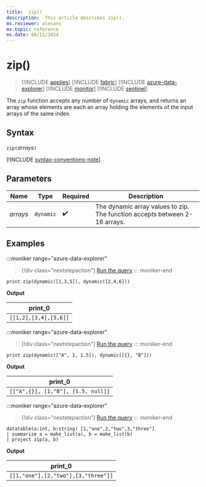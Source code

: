 ```yaml
---
title:  zip()
description:  This article describes zip().
ms.reviewer: alexans
ms.topic: reference
ms.date: 08/11/2024
---
```

# zip()

> [!INCLUDE [applies](../includes/applies-to-version/applies.md)] [!INCLUDE [fabric](../includes/applies-to-version/fabric.md)] [!INCLUDE [azure-data-explorer](../includes/applies-to-version/azure-data-explorer.md)] [!INCLUDE [monitor](../includes/applies-to-version/monitor.md)] [!INCLUDE [sentinel](../includes/applies-to-version/sentinel.md)]

The `zip` function accepts any number of `dynamic` arrays, and returns an
array whose elements are each an array holding the elements of the input
arrays of the same index.

## Syntax

`zip(`*arrays*`)`

[!INCLUDE [syntax-conventions-note](../includes/syntax-conventions-note.md)]

## Parameters

| Name | Type | Required | Description |
|--|--|--|--|
| *arrays* | `dynamic` |  :heavy_check_mark: | The dynamic array values to zip. The function accepts between 2-16 arrays.|

## Examples

:::moniker range="azure-data-explorer"
> [!div class="nextstepaction"]
> <a href="https://dataexplorer.azure.com/clusters/help/databases/Samples?query=H4sIAAAAAAAAAysoyswrUajKLNBIqcxLzM1M1og21DHWMY3V1FGAixjpmOiYxWpqAgB4H4QJLQAAAA==" target="_blank">Run the query</a>
::: moniker-end

```kusto
print zip(dynamic([1,3,5]), dynamic([2,4,6]))
```

**Output** 

|print_0|
|--|
|`[[1,2],[3,4],[5,6]]`|

:::moniker range="azure-data-explorer"
> [!div class="nextstepaction"]
> <a href="https://dataexplorer.azure.com/clusters/help/databases/Samples?query=H4sIAAAAAAAAAysoyswrUajKLNBIqcxLzM1M1ohWclTSUTAEIj3TWE0dBbh4da2OgpKTUqymJgDjejoyNQAAAA==" target="_blank">Run the query</a>
::: moniker-end

```kusto
print zip(dynamic(["A", 1, 1.5]), dynamic([{}, "B"]))
```

**Output** 

|print_0|
|--|
|`[["A",{}], [1,"B"], [1.5, null]]`|

:::moniker range="azure-data-explorer"
> [!div class="nextstepaction"]
> <a href="https://dataexplorer.azure.com/clusters/help/databases/Samples?query=H4sIAAAAAAAAA0tJLAHCpJxUjUSrzLwSHYUkq+KSosy8dE2FaEMdpfy8VCUdIx2lkvJ8JR1jIJ1RlJqqFMvLVaNQXJqbm1iUWZWqkKhgq5CbmJ0an5NZXKKRqAk0BEUkSROkvqAoPys1uUShKrNAIxGoRBMADfxJ3HsAAAA=" target="_blank">Run the query</a>
::: moniker-end

```kusto
datatable(a:int, b:string) [1,"one",2,"two",3,"three"]
| summarize a = make_list(a), b = make_list(b)
| project zip(a, b)
```

**Output** 

|print_0|
|--|
|`[[1,"one"],[2,"two"],[3,"three"]]`|
